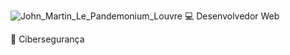 ![John_Martin_Le_Pandemonium_Louvre](https://github.com/BearSmithRiver/BearSmithRiver/assets/150410689/a16d0d1f-b5e4-462e-bd77-49ce50554ce0)
💻​ Desenvolvedor Web

👾​ Cibersegurança
